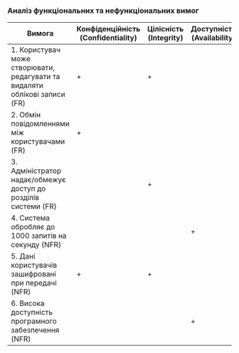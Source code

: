 ### Аналіз функціональних та нефункціональних вимог
| Вимога | Конфіденційність (Confidentiality) | Цілісність (Integrity) | Доступність (Availability) | Аутентифікація (Authentication) | Авторизація (Authorization) |
|--------|------------------------------------|------------------------|----------------------------|---------------------------------|-----------------------------|
| 1. Користувач може створювати, редагувати та видаляти облікові записи (FR) | + | + |   | + | + |
| 2. Обмін повідомленнями між користувачами (FR) | + |   |   | + |   |
| 3. Адміністратор надає/обмежує доступ до розділів системи (FR) |   | + |   | + | + |
| 4. Система обробляє до 1000 запитів на секунду (NFR) |   |   | + |   |   |
| 5. Дані користувачів зашифровані при передачі (NFR) | + | + |   |   |   |
| 6. Висока доступність програмного забезпечення (NFR) |   |   | + |   |   |

